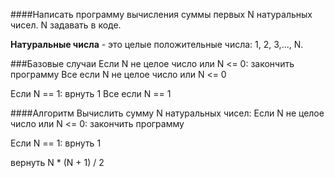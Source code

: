####Написать программу вычисления суммы первых N натуральных чисел. N задавать в коде.

**Натуральные числа** - это целые положительные числа: 1, 2, 3,..., N.

###Базовые случаи
 Если N не целое число или N <= 0:
   закончить программу
 Все если N не целое число или N <= 0

 Если N == 1:
   врнуть 1
 Все если N == 1 

####Алгоритм
Вычислить сумму N натуральных чисел:
 Если N не целое число или N <= 0:
  закончить программу

 Если N == 1:
  врнуть 1
  
 вернуть N * (N + 1) / 2